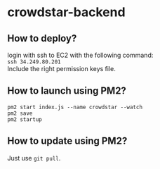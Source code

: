 # crowdstar-backend

## How to deploy?
login with ssh to EC2 with the following command:  
```ssh 34.249.80.201```  
Include the right permission keys file.

## How to launch using PM2?
```
pm2 start index.js --name crowdstar --watch
pm2 save
pm2 startup
```

## How to update using PM2?
Just use ```git pull```.
